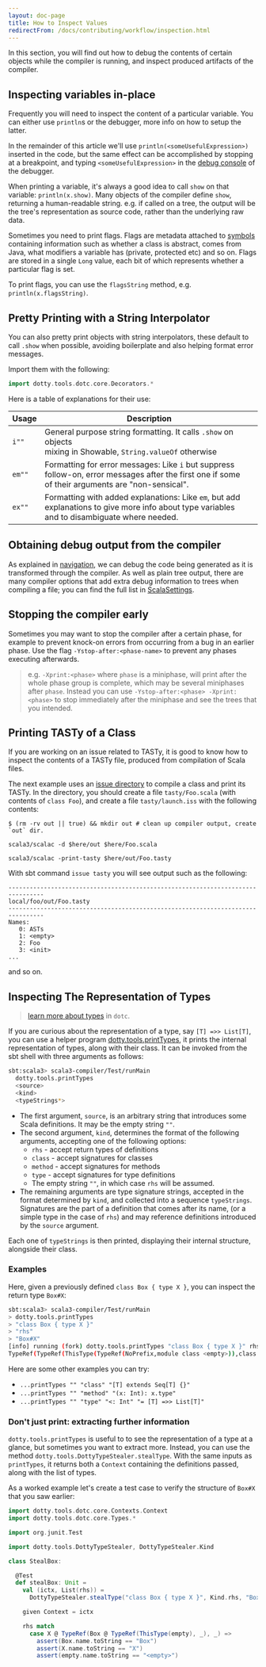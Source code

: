 ```yaml
---
layout: doc-page
title: How to Inspect Values
redirectFrom: /docs/contributing/workflow/inspection.html
---
```


In this section, you will find out how to debug the contents of certain objects
while the compiler is running, and inspect produced artifacts of the compiler.

## Inspecting variables in-place

Frequently you will need to inspect the content of a particular variable.
You can either use `println`s or the debugger, more info on how to setup the latter.

In the remainder of this article we'll use `println(<someUsefulExpression>)`
inserted in the code, but the same effect can be accomplished by stopping at a
breakpoint, and typing `<someUsefulExpression>` in the [debug
console](./ide-debugging.md#the-debug-console) of the debugger.

When printing a variable, it's always a good idea to call `show` on that variable: `println(x.show)`.
Many objects of the compiler define `show`, returning a human-readable string.
e.g. if called on a tree, the output will be the tree's representation as source code, rather than
the underlying raw data.

Sometimes you need to print flags. Flags are metadata attached to [symbols] containing information such as whether a
class is abstract, comes from Java, what modifiers a variable has (private, protected etc) and so on.
Flags are stored in a single `Long` value, each bit of which represents whether a particular flag is set.

To print flags, you can use the `flagsString` method, e.g. `println(x.flagsString)`.

## Pretty Printing with a String Interpolator

You can also pretty print objects with string interpolators,
these default to call `.show` when possible, avoiding boilerplate
and also helping format error messages.

Import them with the following:

```scala
import dotty.tools.dotc.core.Decorators.*
```

Here is a table of explanations for their use:

| Usage  | Description                       |
|--------|-----------------------------------|
|`i""`   | General purpose string formatting. It calls `.show` on objects <br/> mixing in Showable, `String.valueOf` otherwise |
|`em""`  | Formatting for error messages: Like `i` but suppress <br/>follow-on, error messages after the first one if some <br/>of their arguments are "non-sensical". |
|`ex""`  | Formatting with added explanations: Like `em`, but add <br/>explanations to give more info about type variables<br/>and to disambiguate where needed. |


## Obtaining debug output from the compiler

As explained in [navigation](../issues/cause.md), we can debug the code being generated as it is transformed
through the compiler. As well as plain tree output, there are many compiler options that
add extra debug information to trees when compiling a file; you can find the full list
in [ScalaSettings].

## Stopping the compiler early
Sometimes you may want to stop the compiler after a certain phase, for example to prevent
knock-on errors from occurring from a bug in an earlier phase. Use the flag
`-Ystop-after:<phase-name>` to prevent any phases executing afterwards.

> e.g. `-Xprint:<phase>` where `phase` is a miniphase, will print after
> the whole phase group is complete, which may be several miniphases after `phase`.
> Instead you can use `-Ystop-after:<phase> -Xprint:<phase>` to stop
> immediately after the miniphase and see the trees that you intended.

## Printing TASTy of a Class

If you are working on an issue related to TASTy, it is good to know how to inspect
the contents of a TASTy file, produced from compilation of Scala files.

The next example uses an [issue directory](../issues/reproduce.md#dotty-issue-workspace) to compile a class and print its TASTy.
In the directory, you should create a file `tasty/Foo.scala` (with contents of `class Foo`),
and create a file `tasty/launch.iss` with the following contents:

```
$ (rm -rv out || true) && mkdir out # clean up compiler output, create `out` dir.

scala3/scalac -d $here/out $here/Foo.scala

scala3/scalac -print-tasty $here/out/Foo.tasty
```

With sbt command `issue tasty` you will see output such as the following:

```
--------------------------------------------------------------------------------
local/foo/out/Foo.tasty
--------------------------------------------------------------------------------
Names:
   0: ASTs
   1: <empty>
   2: Foo
   3: <init>
...
```
and so on.

## Inspecting The Representation of Types

> [learn more about types](../architecture/types.md) in `dotc`.

If you are curious about the representation of a type, say `[T] =>> List[T]`,
you can use a helper program [dotty.tools.printTypes][DottyTypeStealer],
it prints the internal representation of types, along with their class. It can be
invoked from the sbt shell with three arguments as follows:

```bash
sbt:scala3> scala3-compiler/Test/runMain
  dotty.tools.printTypes
  <source>
  <kind>
  <typeStrings*>
```

- The first argument, `source`, is an arbitrary string that introduces some Scala definitions.
It may be the empty string `""`.
- The second argument, `kind`, determines the format of the following arguments,
accepting one of the following options:
  - `rhs` - accept return types of definitions
  - `class` - accept signatures for classes
  - `method` - accept signatures for methods
  - `type` - accept signatures for type definitions
  - The empty string `""`, in which case `rhs` will be assumed.
- The remaining arguments are type signature strings, accepted in the format determined by
`kind`, and collected into a sequence `typeStrings`. Signatures are the part of a definition
that comes after its name, (or a simple type in the case of `rhs`) and may reference
definitions introduced by the `source` argument.

Each one of `typeStrings` is then printed, displaying their internal structure, alongside their class.

### Examples

Here, given a previously defined `class Box { type X }`, you can inspect the return type `Box#X`:
```bash
sbt:scala3> scala3-compiler/Test/runMain
> dotty.tools.printTypes
> "class Box { type X }"
> "rhs"
> "Box#X"
[info] running (fork) dotty.tools.printTypes "class Box { type X }" rhs Box#X
TypeRef(TypeRef(ThisType(TypeRef(NoPrefix,module class <empty>)),class Box),type X) [class dotty.tools.dotc.core.Types$CachedTypeRef]
```

Here are some other examples you can try:
- `...printTypes "" "class" "[T] extends Seq[T] {}"`
- `...printTypes "" "method" "(x: Int): x.type"`
- `...printTypes "" "type" "<: Int" "= [T] =>> List[T]"`

### Don't just print: extracting further information

`dotty.tools.printTypes` is useful to to see the representation
of a type at a glance, but sometimes you want to extract more. Instead, you can use the
method `dotty.tools.DottyTypeStealer.stealType`. With the same inputs as `printTypes`,
it returns both a `Context` containing the definitions passed, along with the list of types.

As a worked example let's create a test case to verify the structure of `Box#X` that you saw earlier:
```scala
import dotty.tools.dotc.core.Contexts.Context
import dotty.tools.dotc.core.Types.*

import org.junit.Test

import dotty.tools.DottyTypeStealer, DottyTypeStealer.Kind

class StealBox:

  @Test
  def stealBox: Unit =
    val (ictx, List(rhs)) =
      DottyTypeStealer.stealType("class Box { type X }", Kind.rhs, "Box#X")

    given Context = ictx

    rhs match
      case X @ TypeRef(Box @ TypeRef(ThisType(empty), _), _) =>
        assert(Box.name.toString == "Box")
        assert(X.name.toString == "X")
        assert(empty.name.toString == "<empty>")
```

[DottyTypeStealer]: https://github.com/scala/scala3/blob/master/compiler/test/dotty/tools/DottyTypeStealer.scala
[ScalaSettings]: https://github.com/scala/scala3/blob/master/compiler/src/dotty/tools/dotc/config/ScalaSettings.scala
[symbols]: https://github.com/scala/scala3/blob/master/compiler/src/dotty/tools/dotc/core/SymDenotations.scala
